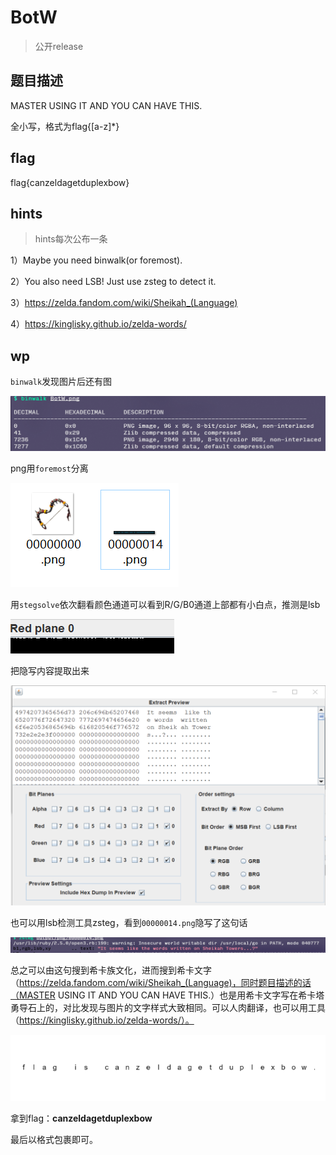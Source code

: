 # BotW

>  公开release

## 题目描述

MASTER USING IT AND YOU CAN HAVE THIS.

全小写，格式为flag{[a-z]*}

## flag

flag{canzeldagetduplexbow}

## hints

> hints每次公布一条

1）Maybe you need binwalk(or foremost).

2）You also need LSB! Just use zsteg to detect it.

3）https://zelda.fandom.com/wiki/Sheikah_(Language)

4）https://kinglisky.github.io/zelda-words/

## wp

`binwalk`发现图片后还有图

![image-20221011143508516](README/image-20221011143508516.png)

png用`foremost`分离

![image-20221011143551293](README/image-20221011143551293.png)

用`stegsolve`依次翻看颜色通道可以看到R/G/B0通道上部都有小白点，推测是lsb

![image-20221011143942007](README/image-20221011143942007.png)

把隐写内容提取出来

![image-20221011144026089](README/image-20221011144026089.png)

也可以用lsb检测工具zsteg，看到`00000014.png`隐写了这句话

![image-20221011143649163](README/image-20221011143649163.png)

总之可以由这句搜到希卡族文化，进而搜到希卡文字（https://zelda.fandom.com/wiki/Sheikah_(Language)，同时题目描述的话（MASTER USING IT AND YOU CAN HAVE THIS.）也是用希卡文字写在希卡塔勇导石上的，对比发现与图片的文字样式大致相同。可以人肉翻译，也可以用工具（https://kinglisky.github.io/zelda-words/）。

![image-20221011144502823](README/image-20221011144502823.png)

拿到flag：**canzeldagetduplexbow**

最后以格式包裹即可。

